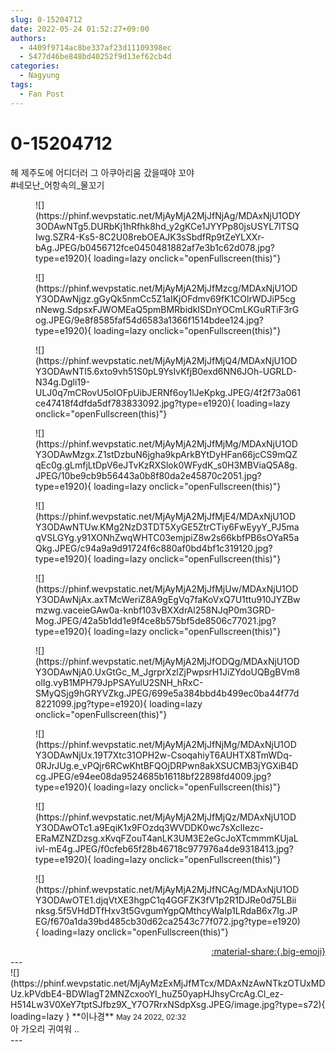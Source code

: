 ```yaml
---
slug: 0-15204712
date: 2022-05-24 01:52:27+09:00
authors:
  - 4409f9714ac8be337af23d11109398ec
  - 5477d46be848bd40252f9d13ef62cb4d
categories:
  - Nagyung
tags:
  - Fan Post
---
```


# 0-15204712

<div class="post-container" markdown="1">
<div class="content-container md-sidebar__scrollwrap" markdown="1">

헤 제주도에 어디더러 그 아쿠아리움 갔을때야 꼬야<br>\#네모난_어항속의_물꼬기
<figure markdown="1">
![](https://phinf.wevpstatic.net/MjAyMjA2MjJfNjAg/MDAxNjU1ODY3ODAwNTg5.DURbKj1hRfhk8hd_y2gKCe1JYYPp80jsUSYL7ITSQIwg.SZR4-Ks5-8C2U08rebOEAJK3sSbdfRp9tZeYLXXr-bAg.JPEG/b0456712fce0450481882af7e3b1c62d078.jpg?type=e1920){ loading=lazy onclick="openFullscreen(this)"}
</figure>

<figure markdown="1">
![](https://phinf.wevpstatic.net/MjAyMjA2MjJfMzcg/MDAxNjU1ODY3ODAwNjgz.gGyQk5nmCc5Z1aIKjOFdmv69fK1COlrWDJiP5cgnNewg.SdpsxFJWOMEaQ5pmBMRbidkISDnYOCmLKGuRTiF3rGog.JPEG/9e8f8585faf54d6583a1366f1514bdee124.jpg?type=e1920){ loading=lazy onclick="openFullscreen(this)"}
</figure>

<figure markdown="1">
![](https://phinf.wevpstatic.net/MjAyMjA2MjJfMjQ4/MDAxNjU1ODY3ODAwNTI5.6xto9vh51S0pL9YsIvKfjB0exd6NN6JOh-UGRLD-N34g.Dgli19-ULJ0q7mCRovU5oIOFpUibJERNf6oy1lJeKpkg.JPEG/4f2f73a061ce47418f4dfda5df783833092.jpg?type=e1920){ loading=lazy onclick="openFullscreen(this)"}
</figure>

<figure markdown="1">
![](https://phinf.wevpstatic.net/MjAyMjA2MjJfMjMg/MDAxNjU1ODY3ODAwMzgx.Z1stDzbuN6jgha9kpArkBYtDyHFan66jcCS9mQZqEc0g.gLmfjLtDpV6eJTvKzRXSlok0WFydK_s0H3MBViaQ5A8g.JPEG/10be9cb9b56443a0b8f80da2e45870c2051.jpg?type=e1920){ loading=lazy onclick="openFullscreen(this)"}
</figure>

<figure markdown="1">
![](https://phinf.wevpstatic.net/MjAyMjA2MjJfMjE4/MDAxNjU1ODY3ODAwNTUw.KMg2NzD3TDT5XyGE5ZtrCTiy6FwEyyY_PJ5maqVSLGYg.y91XONhZwqWHTC03emjpiZ8w2s66kbfPB6sOYaR5aQkg.JPEG/c94a9a9d91724f6c880af0bd4bf1c319120.jpg?type=e1920){ loading=lazy onclick="openFullscreen(this)"}
</figure>

<figure markdown="1">
![](https://phinf.wevpstatic.net/MjAyMjA2MjJfMjUw/MDAxNjU1ODY3ODAwNjAx.axTMcWeriZ8A9gEgVq7faKoVxQ7U1ttu910JYZBwmzwg.vaceieGAw0a-knbf103vBXXdrAl258NJqP0m3GRD-Mog.JPEG/42a5b1dd1e9f4ce8b575bf5de8506c77021.jpg?type=e1920){ loading=lazy onclick="openFullscreen(this)"}
</figure>

<figure markdown="1">
![](https://phinf.wevpstatic.net/MjAyMjA2MjJfODQg/MDAxNjU1ODY3ODAwNjA0.UxGtGc_M_JgrprXzlZjPwpsrH1JiZYdoUQBgBVm8olIg.vyB1MPH79JpPSAYulU2SNH_hRxC-SMyQSjg9hGRYVZkg.JPEG/699e5a384bbd4b499ec0ba44f77d8221099.jpg?type=e1920){ loading=lazy onclick="openFullscreen(this)"}
</figure>

<figure markdown="1">
![](https://phinf.wevpstatic.net/MjAyMjA2MjJfNjMg/MDAxNjU1ODY3ODAwNjUx.19T7Xtc31OPH2w-CsoqahiyT6AUHTX8TmWDq-0RJrJUg.e_vPQjr6RCwKhtBFQOjDRPwn8akXSUCMB3jYGXiB4Dcg.JPEG/e94ee08da9524685b16118bf22898fd4009.jpg?type=e1920){ loading=lazy onclick="openFullscreen(this)"}
</figure>

<figure markdown="1">
![](https://phinf.wevpstatic.net/MjAyMjA2MjJfMjQz/MDAxNjU1ODY3ODAwOTc1.a9EqiK1x9FOzdq3WVDDK0wc7sXclIezc-ERaMZNZDzsg.xKvqFZouT4anLK3UM3E2eGcJoXTcmmmKUjaLivl-mE4g.JPEG/f0cfeb65f28b46718c977976a4de9318413.jpg?type=e1920){ loading=lazy onclick="openFullscreen(this)"}
</figure>

<figure markdown="1">
![](https://phinf.wevpstatic.net/MjAyMjA2MjJfNCAg/MDAxNjU1ODY3ODAwOTE1.djqVtXE3hgpC1q4GGFZK3fV1p2R1DJRe0d75LBiinksg.5f5VHdDTfHxv3t5GvgumYgpQMthcyWaIp1LRdaB6x7Ig.JPEG/f670a1da39bd485cb30d62ca2543c77f072.jpg?type=e1920){ loading=lazy onclick="openFullscreen(this)"}
</figure>


</div>
</div>

<div style="text-align: right;" markdown="1">
<a href="https://weverse.io/fromis9/fanpost/0-15204712" style="text-align: right;">:material-share:{.big-emoji}</a>
</div>
---

<div class="comments-container md-sidebar__scrollwrap" markdown="1">
<div class="comment" markdown="1">
<div class='id-container' markdown="1">
![](https://phinf.wevpstatic.net/MjAyMzExMjJfMTcx/MDAxNzAwNTkzOTUxMDUz.kPVdbE4-BDWIagT2MNZcxooYI_huZ50yapHJhsyCrcAg.Cl_ez-H514Lw3V0XeY7tptSJfbz9X_Y7O7RrxNSdpXsg.JPEG/image.jpg?type=s72){ loading=lazy }
**<span class="artist">이나경</span>** <small>May 24 2022, 02:32</small><br>
</div>
<div class='comment-body' markdown="1">
아 가오리 귀여워 ..
</div>
</div>
</div>
---
